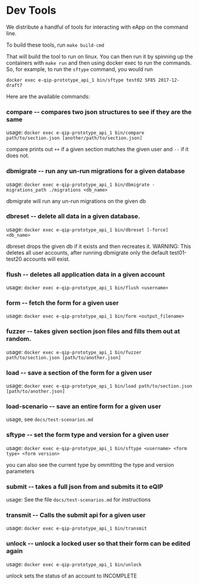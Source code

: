 # Dev Tools

We distribute a handful of tools for interacting with eApp on the command line.

To build these tools, run `make build-cmd`

That will build the tool to run on linux. You can then run it by spinning up the containers with `make run` and then using docker exec to run the commands. So, for example, to run the `sftype` command, you would run

 `docker exec e-qip-prototype_api_1 bin/sftype test02 SF85 2017-12-draft7`

Here are the available commands:

### compare -- compares two json structures to see if they are the same

usage: `docker exec e-qip-prototype_api_1 bin/compare path/to/section.json [another/path/to/section.json]`

compare prints out `++` if a given section matches the given user and `--` if it does not.

### dbmigrate -- run any un-run migrations for a given database

usage: `docker exec e-qip-prototype_api_1 bin/dbmigrate -migrations_path ./migrations <db_name>`

dbmigrate will run any un-run migrations on the given db

### dbreset -- delete all data in a given database.

usage: `docker exec e-qip-prototype_api_1 bin/dbreset [-force] <db_name>`

dbreset drops the given db if it exists and then recreates it. WARNING: This deletes all user accounts, after running dbmigrate only the default test01-test20 accounts will exist.

### flush -- deletes all application data in a given account

usage: `docker exec e-qip-prototype_api_1 bin/flush <username>`

### form -- fetch the form for a given user

usage: `docker exec e-qip-prototype_api_1 bin/form <output_filename>`

### fuzzer -- takes given section json files and fills them out at random.

usage: `docker exec e-qip-prototype_api_1 bin/fuzzer path/to/section.json [path/to/another.json]`

### load -- save a section of the form for a given user

usage: `docker exec e-qip-prototype_api_1 bin/load path/to/section.json [path/to/another.json]`

### load-scenario -- save an entire form for a given user

usage, see `docs/test-scenarios.md`

### sftype -- set the form type and version for a given user

usage: `docker exec e-qip-prototype_api_1 bin/sftype <username> <form type> <form version>`

you can also see the current type by ommitting the type and version parameters

### submit -- takes a full json from and submits it to eQIP

usage: See the file `docs/test-scenarios.md` for instructions

### transmit -- Calls the submit api for a given user

usage: `docker exec e-qip-prototype_api_1 bin/transmit`

### unlock -- unlock a locked user so that their form can be edited again

usage: `docker exec e-qip-prototype_api_1 bin/unlock`

unlock sets the status of an account to INCOMPLETE
